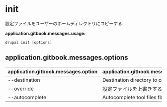 # init
設定ファイルをユーザーのホームディレクトリにコピーする

**application.gitbook.messages.usage:**
```
drupal init [options]
```

## application.gitbook.messages.options
application.gitbook.messages.option | application.gitbook.messages.details
-------|-------------
--destination | Destination directory to copy files
--override | 設定ファイルを上書きする
--autocomplete | Autocomplete tool files flag.
